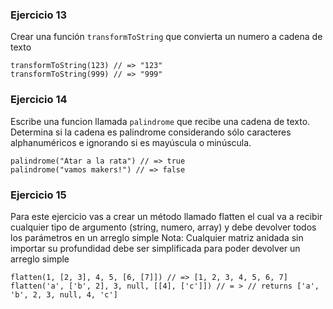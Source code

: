 ### Ejercicio 13

Crear una función `transformToString` que convierta un numero a cadena de texto

```
transformToString(123) // => "123"
transformToString(999) // => "999"
```

### Ejercicio 14

Escribe una funcion llamada `palindrome` que recibe una cadena de texto. Determina si la cadena es palindrome considerando sólo caracteres alphanuméricos e ignorando si es mayúscula o minúscula.

```
palindrome("Atar a la rata") // => true
palindrome("vamos makers!") // => false
```

### Ejercicio 15

Para este ejercicio vas a crear un método llamado flatten el cual va a recibir cualquier tipo de argumento (string, numero, array) y debe devolver todos los parámetros en un arreglo simple
Nota: Cualquier matriz anidada sin importar su profundidad debe ser simplificada para poder devolver un arreglo simple

```
flatten(1, [2, 3], 4, 5, [6, [7]]) // => [1, 2, 3, 4, 5, 6, 7]
flatten('a', ['b', 2], 3, null, [[4], ['c']]) // = > // returns ['a', 'b', 2, 3, null, 4, 'c']

```

